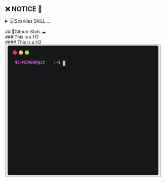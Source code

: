 ## ❌ NOTICE 🚫

<!--
**HJ-MINGO/HJ-MINGO** is a ✨ _special_ ✨ repository because its `README.md` (this file) appears on your GitHub profile.

Here are some ideas to get you started:

- 🔭 I’m currently working on ...
- 🌱 I’m currently learning ...
- 👯 I’m looking to collaborate on ...
- 🤔 I’m looking for help with ...
- 💬 Ask me about ...
- 📫 How to reach me: ...
- 😄 Pronouns: ...
- ⚡ Fun fact: ...
-->
<!--<img src="https://github.com/HJ-MINGO/HJ-MINGO/raw/main/logo/MINGO_LOGO.gif" width=54% text-aligth="center" alt="로고"> -->
<details>
  <summary>
    <img src="https://raw.githubusercontent.com/Tarikul-Islam-Anik/Animated-Fluent-Emojis/master/Emojis/Activities/Sparkles.png" alt="Sparkles" width="2%" /> SKILL ... 
  </summary>
  <br>
    <!-- Backend -->
    <p><strong>Backend</strong></p>
    <img src="https://img.shields.io/badge/Java-007396?style=for-the-badge&logo=Java&logoColor=white">
    <img src="https://img.shields.io/badge/Spring-236DB33F?style=for-the-badge&logo=spring&logoColor=white">
    <img src="https://img.shields.io/badge/SpringBoot-6DB33F?style=for-the-badge&logo=springboot&logoColor=white">
    <!-- Frontend -->
    <p><strong>Frontend</strong></p>
    <img src="https://img.shields.io/badge/JavaScript-F7DF1E?style=for-the-badge&logo=javascript&logoColor=white">
    <img src="https://img.shields.io/badge/WebSquare-blue" width="100px">
    <!-- Database -->
    <p><strong>Database</strong></p>
    <img src="https://img.shields.io/badge/Oracle-F80000?style=for-the-badge&logo=oracle&logoColor=white">
    <img src="https://img.shields.io/badge/Redis-FF4438?style=for-the-badge&logo=redis&logoColor=white">
    <img src="https://img.shields.io/badge/MySQL-4479A1?style=for-the-badge&logo=mysql&logoColor=white">
    <img src="https://img.shields.io/badge/PostgreSql-4169E1?style=for-the-badge&logo=postgresql&logoColor=white">
    <!-- Server -->
    <p><strong>Server</strong></p>
    <img src="https://img.shields.io/badge/Linux-FCC624?style=for-the-badge&logo=linux&logoColor=white">
    <img src="https://img.shields.io/badge/Ubuntu-E95420?style=for-the-badge&logo=ubuntu&logoColor=white">
    <img src="https://img.shields.io/badge/Tomcat-F8DC75?style=for-the-badge&logo=apachetomcat&logoColor=black">
    <img src="https://img.shields.io/badge/Apache-D22128?style=for-the-badge&logo=apache&logoColor=white">
    <!-- Version -->
    <p><strong>Version Control</strong></p>
    <img src="https://img.shields.io/badge/Git-F05032?style=for-the-badge&logo=git&logoColor=white">
    <img src="https://img.shields.io/badge/GitHub-181717?style=for-the-badge&logo=github&logoColor=white">
    <img src="https://img.shields.io/badge/GitLab-FC6D26?style=for-the-badge&logo=gitlab&logoColor=white">
    <!-- CI/CD -->
    <p><strong>CI/CD</strong></p>
    <img src="https://img.shields.io/badge/Jenkins-D24939?style=for-the-badge&logo=jenkins&logoColor=white">
    <!-- Others -->
    <p><strong>Others</strong></p>
    <img src="https://img.shields.io/badge/Docker-2496ED?style=for-the-badge&logo=docker&logoColor=white">
</details>
<br>
## 🌈Github-Stats ☁
<br>
### This is a H3
<br>
#### This is a H3
<br>
<button><img src="https://github.com/HJ-MINGO/github-stats-terminal-style/raw/master/github_stats.svg" alt="로고버튼"></button>

